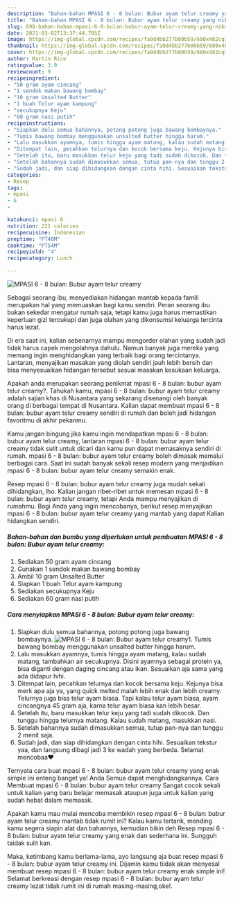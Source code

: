 ```yaml
---
description: "Bahan-bahan MPASI 6 - 8 bulan: Bubur ayam telur creamy yang nikmat Untuk Jualan"
title: "Bahan-bahan MPASI 6 - 8 bulan: Bubur ayam telur creamy yang nikmat Untuk Jualan"
slug: 698-bahan-bahan-mpasi-6-8-bulan-bubur-ayam-telur-creamy-yang-nikmat-untuk-jualan
date: 2021-03-02T13:37:44.785Z
image: https://img-global.cpcdn.com/recipes/fa9d4bb277b00b59/680x482cq70/mpasi-6-8-bulan-bubur-ayam-telur-creamy-foto-resep-utama.jpg
thumbnail: https://img-global.cpcdn.com/recipes/fa9d4bb277b00b59/680x482cq70/mpasi-6-8-bulan-bubur-ayam-telur-creamy-foto-resep-utama.jpg
cover: https://img-global.cpcdn.com/recipes/fa9d4bb277b00b59/680x482cq70/mpasi-6-8-bulan-bubur-ayam-telur-creamy-foto-resep-utama.jpg
author: Martin Rice
ratingvalue: 3.9
reviewcount: 9
recipeingredient:
- "50 gram ayam cincang"
- "1 sendok makan bawang bombay"
- "10 gram Unsalted Butter"
- "1 buah Telur ayam kampung"
- "secukupnya Keju"
- "60 gram nasi putih"
recipeinstructions:
- "Siapkan dulu semua bahannya, potong potong juga bawang bombaynya."
- "Tumis bawang bombay menggunakan unsalted butter hingga harum."
- "Lalu masukkan ayamnya, tumis hingga ayam matang, kalau sudah matang, tambahkan air secukupnya. Disini ayamnya sebagai protein ya, bisa diganti dengan daging cincang atau ikan. Sesuaikan aja sama yang ada didapur hihi."
- "Ditempat lain, pecahkan telurnya dan kocok bersama keju. Kejunya bisa merk apa aja ya, yang quick melted malah lebih enak dan lebih creamy. Telurnya juga bisa telur ayam biasa. Tapi kalau telur ayam biasa, ayam cincangnya 45 gram aja, karna telur ayam biasa kan lebih besar."
- "Setelah itu, baru masukkan telur keju yang tadi sudah dikocok. Dan tunggu hingga telurnya matang. Kalau sudah matang, masukkan nasi."
- "Setelah bahannya sudah dimasukkan semua, tutup pan-nya dan tunggu 2 menit saja."
- "Sudah jadi, dan siap dihidangkan dengan cinta hihi. Sesuaikan tekstur yaa, dan langsung dibagi jadi 3 ke wadah yang berbeda. Selamat mencobaa❤"
categories:
- Resep
tags:
- mpasi
- 6
- 

katakunci: mpasi 6  
nutrition: 221 calories
recipecuisine: Indonesian
preptime: "PT40M"
cooktime: "PT54M"
recipeyield: "4"
recipecategory: Lunch

---
```



![MPASI 6 - 8 bulan: Bubur ayam telur creamy](https://img-global.cpcdn.com/recipes/fa9d4bb277b00b59/680x482cq70/mpasi-6-8-bulan-bubur-ayam-telur-creamy-foto-resep-utama.jpg)

Sebagai seorang ibu, menyediakan hidangan mantab kepada famili merupakan hal yang memuaskan bagi kamu sendiri. Peran seorang ibu bukan sekedar mengatur rumah saja, tetapi kamu juga harus memastikan keperluan gizi tercukupi dan juga olahan yang dikonsumsi keluarga tercinta harus lezat.

Di era  saat ini, kalian sebenarnya mampu mengorder olahan yang sudah jadi tidak harus capek mengolahnya dahulu. Namun banyak juga mereka yang memang ingin menghidangkan yang terbaik bagi orang tercintanya. Lantaran, menyajikan masakan yang diolah sendiri jauh lebih bersih dan bisa menyesuaikan hidangan tersebut sesuai masakan kesukaan keluarga. 



Apakah anda merupakan seorang penikmat mpasi 6 - 8 bulan: bubur ayam telur creamy?. Tahukah kamu, mpasi 6 - 8 bulan: bubur ayam telur creamy adalah sajian khas di Nusantara yang sekarang disenangi oleh banyak orang di berbagai tempat di Nusantara. Kalian dapat membuat mpasi 6 - 8 bulan: bubur ayam telur creamy sendiri di rumah dan boleh jadi hidangan favoritmu di akhir pekanmu.

Kamu jangan bingung jika kamu ingin mendapatkan mpasi 6 - 8 bulan: bubur ayam telur creamy, lantaran mpasi 6 - 8 bulan: bubur ayam telur creamy tidak sulit untuk dicari dan kamu pun dapat memasaknya sendiri di rumah. mpasi 6 - 8 bulan: bubur ayam telur creamy boleh dimasak memalui berbagai cara. Saat ini sudah banyak sekali resep modern yang menjadikan mpasi 6 - 8 bulan: bubur ayam telur creamy semakin enak.

Resep mpasi 6 - 8 bulan: bubur ayam telur creamy juga mudah sekali dihidangkan, lho. Kalian jangan ribet-ribet untuk memesan mpasi 6 - 8 bulan: bubur ayam telur creamy, tetapi Anda mampu menyajikan di rumahmu. Bagi Anda yang ingin mencobanya, berikut resep menyajikan mpasi 6 - 8 bulan: bubur ayam telur creamy yang mantab yang dapat Kalian hidangkan sendiri.

<!--inarticleads1-->

##### Bahan-bahan dan bumbu yang diperlukan untuk pembuatan MPASI 6 - 8 bulan: Bubur ayam telur creamy:

1. Sediakan 50 gram ayam cincang
1. Gunakan 1 sendok makan bawang bombay
1. Ambil 10 gram Unsalted Butter
1. Siapkan 1 buah Telur ayam kampung
1. Sediakan secukupnya Keju
1. Sediakan 60 gram nasi putih




<!--inarticleads2-->

##### Cara menyiapkan MPASI 6 - 8 bulan: Bubur ayam telur creamy:

1. Siapkan dulu semua bahannya, potong potong juga bawang bombaynya.
<img src="https://img-global.cpcdn.com/steps/d5fe6fbe5b090867/160x128cq70/mpasi-6-8-bulan-bubur-ayam-telur-creamy-langkah-memasak-1-foto.jpg" alt="MPASI 6 - 8 bulan: Bubur ayam telur creamy">1. Tumis bawang bombay menggunakan unsalted butter hingga harum.
1. Lalu masukkan ayamnya, tumis hingga ayam matang, kalau sudah matang, tambahkan air secukupnya. Disini ayamnya sebagai protein ya, bisa diganti dengan daging cincang atau ikan. Sesuaikan aja sama yang ada didapur hihi.
1. Ditempat lain, pecahkan telurnya dan kocok bersama keju. Kejunya bisa merk apa aja ya, yang quick melted malah lebih enak dan lebih creamy. Telurnya juga bisa telur ayam biasa. Tapi kalau telur ayam biasa, ayam cincangnya 45 gram aja, karna telur ayam biasa kan lebih besar.
1. Setelah itu, baru masukkan telur keju yang tadi sudah dikocok. Dan tunggu hingga telurnya matang. Kalau sudah matang, masukkan nasi.
1. Setelah bahannya sudah dimasukkan semua, tutup pan-nya dan tunggu 2 menit saja.
1. Sudah jadi, dan siap dihidangkan dengan cinta hihi. Sesuaikan tekstur yaa, dan langsung dibagi jadi 3 ke wadah yang berbeda. Selamat mencobaa❤




Ternyata cara buat mpasi 6 - 8 bulan: bubur ayam telur creamy yang enak simple ini enteng banget ya! Anda Semua dapat menghidangkannya. Cara Membuat mpasi 6 - 8 bulan: bubur ayam telur creamy Sangat cocok sekali untuk kalian yang baru belajar memasak ataupun juga untuk kalian yang sudah hebat dalam memasak.

Apakah kamu mau mulai mencoba membikin resep mpasi 6 - 8 bulan: bubur ayam telur creamy mantab tidak rumit ini? Kalau kamu tertarik, mending kamu segera siapin alat dan bahannya, kemudian bikin deh Resep mpasi 6 - 8 bulan: bubur ayam telur creamy yang enak dan sederhana ini. Sungguh taidak sulit kan. 

Maka, ketimbang kamu berlama-lama, ayo langsung aja buat resep mpasi 6 - 8 bulan: bubur ayam telur creamy ini. Dijamin kamu tiidak akan menyesal membuat resep mpasi 6 - 8 bulan: bubur ayam telur creamy enak simple ini! Selamat berkreasi dengan resep mpasi 6 - 8 bulan: bubur ayam telur creamy lezat tidak rumit ini di rumah masing-masing,oke!.


